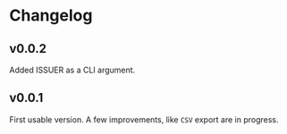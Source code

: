 # Changelog
## v0.0.2
Added ISSUER as a CLI argument.

## v0.0.1
First usable version. A few improvements, like `CSV` export are in progress.
